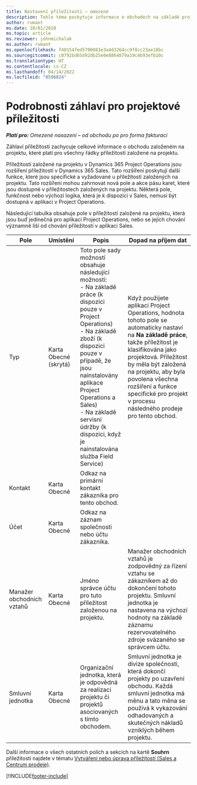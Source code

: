```yaml
---
title: Nastavení příležitosti – omezené
description: Tohle téma poskytuje informace o obchodech na základě projektu a řádkách příležitosti na základě projektu.
author: rumant
ms.date: 10/01/2020
ms.topic: article
ms.reviewer: johnmichalak
ms.author: rumant
ms.openlocfilehash: f40154fed5790083e3a4d3264cc9f8cc23ae18bc
ms.sourcegitcommit: c0792bd65d92db25e0e8864879a19c4b93efb10c
ms.translationtype: HT
ms.contentlocale: cs-CZ
ms.lasthandoff: 04/14/2022
ms.locfileid: "8596824"
---
```

# <a name="header-details-for-project-opportunities"></a>Podrobnosti záhlaví pro projektové příležitosti

_**Platí pro:** Omezené nasazení – od obchodu po pro forma fakturaci_

Záhlaví příležitosti zachycuje celkové informace o obchodu založeném na projektu, které platí pro všechny řádky příležitosti založené na projektu.

Příležitosti založené na projektu v Dynamics 365 Project Operations jsou rozšíření příležitostí v Dynamics 365 Sales. Tato rozšíření poskytují další funkce, které jsou specifické a vyžadované u příležitostí založených na projektu. Tato rozšíření mohou zahrnovat nová pole a akce pásu karet, které jsou dostupné v příležitostech založených na projektu. Některá pole, funkčnost nebo výchozí logika, která je k dispozici v Sales, nemusí být dostupná v aplikaci v Project Operations.

Následující tabulka obsahuje pole v příležitosti založené na projektu, která jsou buď jedinečná pro aplikaci Project Operations, nebo se jejich chování významně liší od chování příležitostí v aplikaci Sales.

| **Pole** | **Umístění** | **Popis** | **Dopad na příjem dat** |
| --- | --- | --- | --- |
| Typ | Karta Obecné (skrytá) | Toto pole sady možností obsahuje následující možnosti:</br>- Na základě práce (k dispozici pouze v Project Operations)</br>- Na základě zboží (k dispozici pouze v případě, že jsou nainstalovány aplikace Project Operations a Sales)</br>- Na základě servisní údržby (k dispozici, když je nainstalována služba Field Service) | Když použijete aplikaci Project Operations, hodnota tohoto pole se automaticky nastaví na **Na základě práce**, takže příležitost je klasifikována jako projektová. Příležitost by měla být založená na projektu, aby byla povolena všechna rozšíření a funkce specifické pro projekt v procesu následného prodeje pro tento obchod. |
| Kontakt | Karta Obecné | Odkaz na primární kontakt zákazníka pro tento obchod. | |
| Účet | Karta Obecné | Odkaz na záznam společnosti nebo účtu zákazníka. | |
| Manažer obchodních vztahů | Karta Obecné | Jméno správce účtu pro tuto příležitost založenou na projektu. | Manažer obchodních vztahů je zodpovědný za řízení vztahu se zákazníkem až do dokončení tohoto projektu. Smluvní jednotka je nastavena na výchozí hodnoty na základě záznamu rezervovatelného zdroje svázaného se správcem účtu. |
| Smluvní jednotka | Karta Obecné | Organizační jednotka, která je odpovědná za realizaci projektu či projektů asociovaných s tímto obchodem. | Smluvní jednotka je divize společnosti, která dokončí projekty po uzavření obchodu. Každá smluvní jednotka má měnu a tato měna se používá k vykazování odhadovaných a skutečných nákladů vzniklých během projektu. |

Další informace o všech ostatních polích a sekcích na kartě **Souhrn** příležitosti najdete v tématu [Vytváření nebo úprava příležitostí (Sales a Centrum prodeje)](/dynamics365/sales-enterprise/create-edit-opportunity-sales).


[!INCLUDE[footer-include](../../includes/footer-banner.md)]
